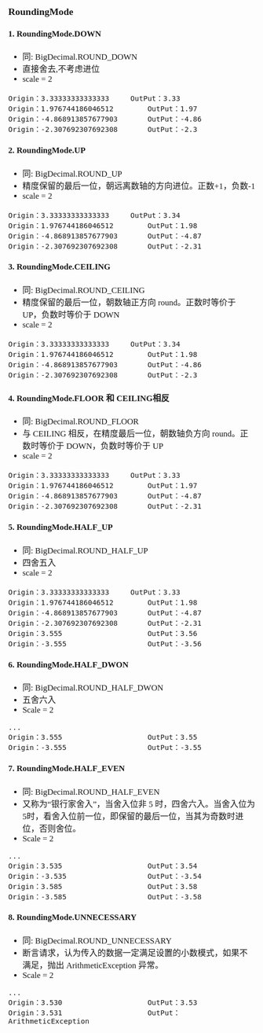 <span  style="font-family: Simsun,serif; font-size: 17px; ">

### RoundingMode

#### 1. RoundingMode.DOWN

- 同: BigDecimal.ROUND_DOWN
- 直接舍去,不考虑进位
- scale = 2
~~~
Origin：3.33333333333333		OutPut：3.33
Origin：1.976744186046512		OutPut：1.97
Origin：-4.868913857677903		OutPut：-4.86
Origin：-2.307692307692308		OutPut：-2.3
~~~

#### 2. RoundingMode.UP

- 同: BigDecimal.ROUND_UP
- 精度保留的最后一位，朝远离数轴的方向进位。正数+1，负数-1
- scale = 2
~~~
Origin：3.33333333333333		OutPut：3.34
Origin：1.976744186046512		OutPut：1.98
Origin：-4.868913857677903		OutPut：-4.87
Origin：-2.307692307692308		OutPut：-2.31
~~~

#### 3. RoundingMode.CEILING

- 同: BigDecimal.ROUND_CEILING
- 精度保留的最后一位，朝数轴正方向 round。正数时等价于 UP，负数时等价于 DOWN
- scale = 2
~~~
Origin：3.33333333333333		OutPut：3.34
Origin：1.976744186046512		OutPut：1.98
Origin：-4.868913857677903		OutPut：-4.86
Origin：-2.307692307692308		OutPut：-2.3
~~~

#### 4. RoundingMode.FLOOR 和 CEILING相反

- 同: BigDecimal.ROUND_FLOOR
- 与 CEILING 相反，在精度最后一位，朝数轴负方向 round。正数时等价于 DOWN，负数时等价于 UP
- scale = 2
~~~
Origin：3.33333333333333		OutPut：3.33
Origin：1.976744186046512		OutPut：1.97
Origin：-4.868913857677903		OutPut：-4.87
Origin：-2.307692307692308		OutPut：-2.31
~~~

#### 5. RoundingMode.HALF_UP

- 同: BigDecimal.ROUND_HALF_UP
- 四舍五入
- scale = 2
~~~
Origin：3.33333333333333		OutPut：3.33
Origin：1.976744186046512		OutPut：1.98
Origin：-4.868913857677903		OutPut：-4.87
Origin：-2.307692307692308		OutPut：-2.31
Origin：3.555					OutPut：3.56
Origin：-3.555					OutPut：-3.56
~~~

#### 6. RoundingMode.HALF_DWON

- 同: BigDecimal.ROUND_HALF_DWON
- 五舍六入
- Scale = 2
~~~
...
Origin：3.555					OutPut：3.55
Origin：-3.555					OutPut：-3.55
~~~

#### 7. RoundingMode.HALF_EVEN

- 同: BigDecimal.ROUND_HALF_EVEN
- 又称为“银行家舍入”，当舍入位非 5 时，四舍六入。当舍入位为5时，看舍入位前一位，即保留的最后一位，当其为奇数时进位，否则舍位。
- Scale = 2
~~~
...
Origin：3.535					OutPut：3.54
Origin：-3.535					OutPut：-3.54
Origin：3.585					OutPut：3.58
Origin：-3.585					OutPut：-3.58
~~~

#### 8. RoundingMode.UNNECESSARY

- 同: BigDecimal.ROUND_UNNECESSARY
- 断言请求，认为传入的数据一定满足设置的小数模式，如果不满足，抛出 ArithmeticException 异常。
- Scale = 2
~~~
...
Origin：3.530					OutPut：3.53
Origin：3.531					OutPut：ArithmeticException
~~~

</span>